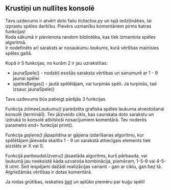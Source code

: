 ## Krustiņi un nullītes konsolē
Tavs uzdevums ir atvērt doto failu *tictactoe.py* un tajā iedziļināties, lai izprastu spēles darbību. Pievērs uzmanību komentāriem pirms katras funkcijas!<br>
Koda sākumā ir pievienota random bibliotēka, kas tiek izmantota spēles algoritmā.<br>
Ir nodefinēts arī saraksts ar nosaukumu *laukums*, kurā vērtības mainīsies spēles gaitā.<br>

Kopā ir 5 funkcijas, no kurām 2 ir jau uzrakstītas:
* jaunaSpele() - nodzēš esošās saraksta vērtības un sanumurē ar 1 - 9 jaunai spēlei
* spelesBeigas() - jautā spēlētājam, vai turpinās spēli. Ja turpinās, tad izsauc jaunaSpele()

Tavs uzdevums būs pabeigt pārējās 3 funkcijas.

Funkcija *ziiimeeLaukumu()* paredzēta grafiska spēles laukuma atveidošanai konsolē (terminālī). Tev jāizveido cikls, kas caurskata doto sarakstu un izdrukā to konsolē atbilstoši nosacījumiem komentārā. Tev noderēs parametrs *end=* funkcijai print().

Funkcija *gajiens()* jāpapildina ar gājiena izdarīšanas algoritmu, kur spēlētājam jāievada skaitlis 1 - 9 un sarakstā attiecīgais elements tiek aizstāts ar X vai 0.<br>

Funkcijā *parbaudaUzvaru()* jāsastāda algoritms, kurš pārbauda, vai laukumā jau neeksistē kāda uzvaroša kombinācija, piemēram, 1-5-9 vai 4-5-6 utml. Šeit iespējami dažādi realizācijas varianti - gan ar ciklu, gan bez tā.
Atgriežāmās vērtības ir dotas komentārā.

Ja rodas grūtības, ieskaties [šeit](https://prog.kmu.lv/programmesana/python/2d_saraksti/) un aplūko piemēru par kuģu spēli!
